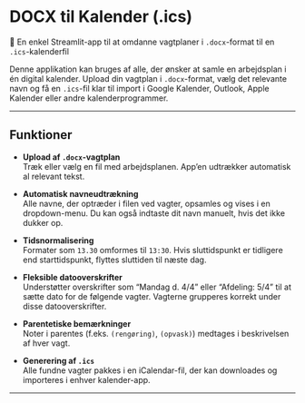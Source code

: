# DOCX til Kalender (.ics)

📆 En enkel Streamlit-app til at omdanne vagtplaner i `.docx`-format til en `.ics`-kalenderfil

Denne applikation kan bruges af alle, der ønsker at samle en arbejdsplan i én digital kalender. Upload din vagtplan i `.docx`-format, vælg det relevante navn og få en `.ics`-fil klar til import i Google Kalender, Outlook, Apple Kalender eller andre kalenderprogrammer.

---

## Funktioner

- **Upload af `.docx`-vagtplan**  
  Træk eller vælg en fil med arbejdsplanen. App’en udtrækker automatisk al relevant tekst.

- **Automatisk navneudtrækning**  
  Alle navne, der optræder i filen ved vagter, opsamles og vises i en dropdown-menu. Du kan også indtaste dit navn manuelt, hvis det ikke dukker op.

- **Tidsnormalisering**  
  Formater som `13.30` omformes til `13:30`. Hvis sluttidspunkt er tidligere end starttidspunkt, flyttes sluttiden til næste dag.

- **Fleksible datooverskrifter**  
  Understøtter overskrifter som “Mandag d. 4/4” eller “Afdeling: 5/4” til at sætte dato for de følgende vagter. Vagterne grupperes korrekt under disse datooverskrifter.

- **Parentetiske bemærkninger**  
  Noter i parentes (f.eks. `(rengøring)`, `(opvask)`) medtages i beskrivelsen af hver vagt.

- **Generering af `.ics`**  
  Alle fundne vagter pakkes i en iCalendar-fil, der kan downloades og importeres i enhver kalender-app.

---
